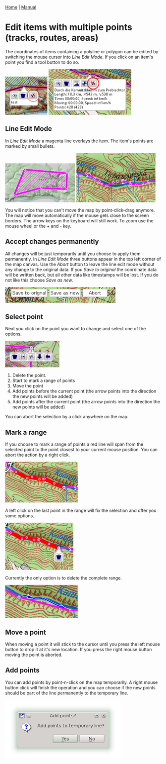 [Home](Home) | [Manual](DocMain)

# Edit items with multiple points (tracks, routes, areas)

The coordinates of items containing a polyline or polygon can be edited by switching the mouse cursor into _Line Edit Mode_. If you click on an item's point you find a tool button to do so.

![maproom1.png](images/DocGisItemsEditMultiple/maproom1.png) ![maproom2.png](images/DocGisItemsEditMultiple/maproom2.png)

## Line Edit Mode

In _Line Edit Mode_ a magenta line overlays the item. The item's points are marked by small bullets.

![maproom3.png](images/DocGisItemsEditMultiple/maproom3.png) ![maproom4.png](images/DocGisItemsEditMultiple/maproom4.png)

You will notice that you can't move the map by point-click-drag anymore. The map will move automatically if the mouse gets close to the screen borders. The arrow keys on the keyboard will still work. To zoom use the mouse wheel or the + and - key.

## Accept changes permanently

All changes will be just temporarily until you choose to apply them permanently. In _Line Edit Mode_ three buttons appear in the top left corner of the map canvas. Use the _Abort_ button to leave the line edit mode without any change to the original data. If you _Save to original_ the coordinate data will be written back, but all other data like timestamps will be lost. If you do not like this choose _Save as new_.

![maproom5.png](images/DocGisItemsEditMultiple/maproom5.png)

## Select point 

Next you click on the point you want to change and select one of the options.

![maproom6.png](images/DocGisItemsEditMultiple/maproom6.png)

1. Delete the point.
2. Start to mark a range of points
3. Move the point 
4. Add points before the current point (the arrow points into the direction the new points will be added)
5. Add points after the current point (the arrow points into the direction the new points will be added)

You can abort the selection by a click anywhere on the map. 

## Mark a range

If you choose to mark a range of points a red line will span from the selected point to the point closest to your current mouse position. You can abort the action by a right click. 

![maproom7.png](images/DocGisItemsEditMultiple/maproom7.png)

A left click on the last point in the range will fix the selection and offer you some options.

![maproom8.png](images/DocGisItemsEditMultiple/maproom8.png)

Currently the only option is to delete the complete range.

![maproom9.png](images/DocGisItemsEditMultiple/maproom9.png)

## Move a point

When moving a point it will stick to the cursor until you press the left mouse button to drop it at it's new location. If you press the right mouse button moving the point is aborted.

## Add points

You can add  points  by point-n-click on the map temporarily. A right mouse button click will finish the operation and you can choose if the new points should be part of the line permanently to the temporary line. 

![maproom10.png](images/DocGisItemsEditMultiple/maproom10.png)